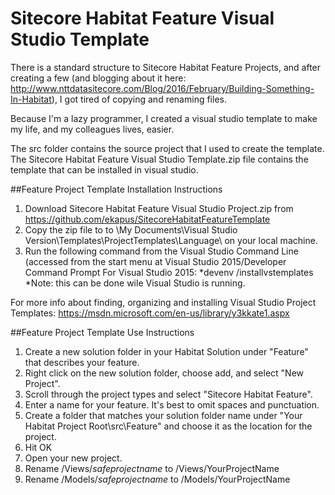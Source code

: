 # Sitecore Habitat Feature Visual Studio Template
There is a standard structure to Sitecore Habitat Feature Projects, and after creating a few (and blogging about it here: http://www.nttdatasitecore.com/Blog/2016/February/Building-Something-In-Habitat), I got tired of copying and renaming files. 

Because I'm a lazy programmer, I created a visual studio template to make my life, and my colleagues lives, easier. 

The src folder contains the source project that I used to create the template. The Sitecore Habitat Feature Visual Studio Template.zip file contains the template that can be installed in visual studio.

##Feature Project Template Installation Instructions
1. Download Sitecore Habitat Feature Visual Studio Project.zip from https://github.com/ekapus/SitecoreHabitatFeatureTemplate
1. Copy the zip file to to \My Documents\Visual Studio Version\Templates\ProjectTemplates\Language\ on your local machine.
1. Run the following command from the Visual Studio Command Line (accessed from the start menu at Visual Studio 2015/Developer Command Prompt For Visual Studio 2015:
  *devenv /installvstemplates
  *Note: this can be done wile Visual Studio is running.

For more info about finding, organizing and installing Visual Studio Project Templates: https://msdn.microsoft.com/en-us/library/y3kkate1.aspx


##Feature Project Template Use Instructions
1. Create a new solution folder in your Habitat Solution under "Feature" that describes your feature.
1. Right click on the new solution folder, choose add, and select "New Project".
1. Scroll through the project types and select "Sitecore Habitat Feature".
1. Enter a name for your feature. It's best to omit spaces and punctuation.
1. Create a folder that matches your solution folder name under "Your Habitat Project Root\src\Feature" and choose it as the location for the project.
1. Hit OK
1. Open your new project.
1. Rename /Views/$safeprojectname$ to /Views/YourProjectName
1. Rename /Models/$safeprojectname$ to /Models/YourProjectName